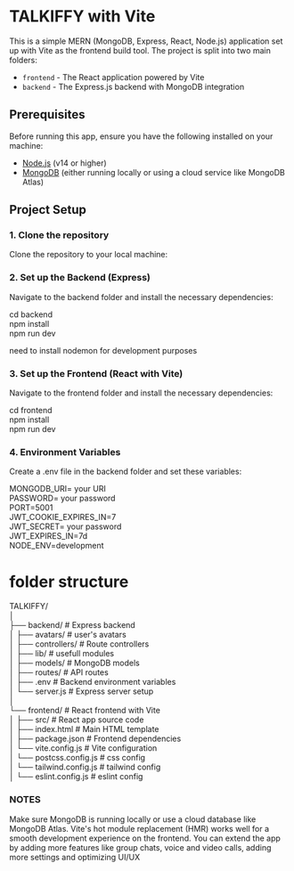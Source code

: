# TALKIFFY with Vite

This is a simple MERN (MongoDB, Express, React, Node.js) application set up with Vite as the frontend build tool. The project is split into two main folders:

- `frontend` - The React application powered by Vite
- `backend` - The Express.js backend with MongoDB integration

## Prerequisites

Before running this app, ensure you have the following installed on your machine:

- [Node.js](https://nodejs.org/) (v14 or higher)
- [MongoDB](https://www.mongodb.com/try/download/community) (either running locally or using a cloud service like MongoDB Atlas)

## Project Setup

### 1. Clone the repository

Clone the repository to your local machine:

### 2. Set up the Backend (Express)

Navigate to the backend folder and install the necessary dependencies:

cd backend  
npm install  
npm run dev  

need to install nodemon for development purposes

### 3. Set up the Frontend (React with Vite)

Navigate to the frontend folder and install the necessary dependencies:

cd frontend  
npm install  
npm run dev  

### 4. Environment Variables

Create a .env file in the backend folder and set these variables:

MONGODB_URI= your URI  
PASSWORD= your password  
PORT=5001  
JWT_COOKIE_EXPIRES_IN=7  
JWT_SECRET= your password  
JWT_EXPIRES_IN=7d  
NODE_ENV=development  

# folder structure

TALKIFFY/  
│  
├── backend/ # Express backend  
│ ├── avatars/ # user's avatars  
│ ├── controllers/ # Route controllers  
│ ├── lib/ # usefull modules  
│ ├── models/ # MongoDB models  
│ ├── routes/ # API routes  
│ ├── .env # Backend environment variables  
│ └── server.js # Express server setup  
│      
└── frontend/ # React frontend with Vite    
│ ├── src/ # React app source code  
│ ├── index.html # Main HTML template  
│ ├── package.json # Frontend dependencies  
│ └── vite.config.js # Vite configuration  
│ └── postcss.config.js # css config  
│ └── tailwind.config.js # tailwind config  
│ └── eslint.config.js # eslint config  

### NOTES

Make sure MongoDB is running locally or use a cloud database like MongoDB Atlas.
Vite's hot module replacement (HMR) works well for a smooth development experience on the frontend.
You can extend the app by adding more features like group chats, voice and video calls, adding more settings and optimizing UI/UX
